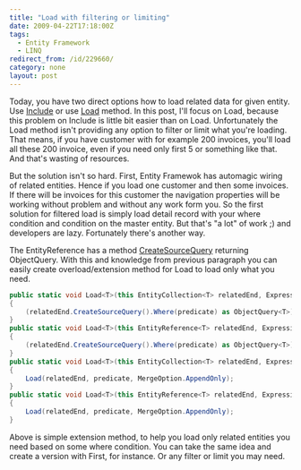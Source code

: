 ```yaml
---
title: "Load with filtering or limiting"
date: 2009-04-22T17:18:00Z
tags:
  - Entity Framework
  - LINQ
redirect_from: /id/229660/
category: none
layout: post
---
```

Today, you have two direct options how to load related data for given entity. Use [Include][1] or use [Load][2] method. In this post, I'll focus on Load, because this problem on Include is little bit easier than on Load. Unfortunately the Load method isn't providing any option to filter or limit what you're loading. That means, if you have customer with for example 200 invoices, you'll load all these 200 invoice, even if you need only first 5 or something like that. And that's wasting of resources.

But the solution isn't so hard. First, Entity Framewok has automagic wiring of related entities. Hence if you load one customer and then some invoices. If there will be invoices for this customer the navigation properties will be working without problem and without any work form you. So the first solution for filtered load is simply load detail record with your where condition and condition on the master entity. But that's "a lot" of work ;) and developers are lazy. Fortunately there's another way.

The EntityReference has a method [CreateSourceQuery][3] returning ObjectQuery. With this and knowledge from previous paragraph you can easily create overload/extension method for Load to load only what you need.

```csharp
public static void Load<T>(this EntityCollection<T> relatedEnd, Expression<Func<T, bool>> predicate, MergeOption mergeOption) where T : class, IEntityWithRelationships
{
	(relatedEnd.CreateSourceQuery().Where(predicate) as ObjectQuery<T>).Execute(mergeOption).ToArray();
}
public static void Load<T>(this EntityReference<T> relatedEnd, Expression<Func<T, bool>> predicate, MergeOption mergeOption) where T : class, IEntityWithRelationships
{
	(relatedEnd.CreateSourceQuery().Where(predicate) as ObjectQuery<T>).Execute(mergeOption).ToArray();
}
public static void Load<T>(this EntityCollection<T> relatedEnd, Expression<Func<T, bool>> predicate) where T : class, IEntityWithRelationships
{
	Load(relatedEnd, predicate, MergeOption.AppendOnly);
}
public static void Load<T>(this EntityReference<T> relatedEnd, Expression<Func<T, bool>> predicate) where T : class, IEntityWithRelationships
{
	Load(relatedEnd, predicate, MergeOption.AppendOnly);
}
```

Above is simple extension method, to help you load only related entities you need based on some where condition. You can take the same idea and create a version with First, for instance. Or any filter or limit you may need.

[1]: http://msdn.microsoft.com/en-us/library/bb738708.aspx
[2]: http://msdn.microsoft.com/en-us/library/bb896375.aspx
[3]: http://msdn.microsoft.com/en-us/library/bb896328.aspx